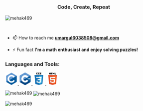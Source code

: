 <h1 align="center"></h1>
<h3 align="center">Code, Create, Repeat</h3>

<p align="left"> <img src="https://komarev.com/ghpvc/?username=mehak469&label=Profile%20views&color=0e75b6&style=flat" alt="mehak469" /> </p>

<p align="left"> <a href="https://twitter.com/" target="blank"><img src="https://img.shields.io/twitter/follow/?logo=twitter&style=for-the-badge" alt="" /></a> </p>

- 📫 How to reach me **umargul6038508@gmail.com**

- ⚡ Fun fact **I'm a math enthusiast and enjoy solving puzzles!**
<h3 align="left">Languages and Tools:</h3>
<p align="left"> <a href="https://www.cprogramming.com/" target="_blank" rel="noreferrer"> <img src="https://raw.githubusercontent.com/devicons/devicon/master/icons/c/c-original.svg" alt="c" width="40" height="40"/> </a> <a href="https://www.w3schools.com/cpp/" target="_blank" rel="noreferrer"> <img src="https://raw.githubusercontent.com/devicons/devicon/master/icons/cplusplus/cplusplus-original.svg" alt="cplusplus" width="40" height="40"/> </a> <a href="https://www.w3schools.com/css/" target="_blank" rel="noreferrer"> <img src="https://raw.githubusercontent.com/devicons/devicon/master/icons/css3/css3-original-wordmark.svg" alt="css3" width="40" height="40"/> </a> <a href="https://www.w3.org/html/" target="_blank" rel="noreferrer"> <img src="https://raw.githubusercontent.com/devicons/devicon/master/icons/html5/html5-original-wordmark.svg" alt="html5" width="40" height="40"/> </a> </p>

<p><img align="left" src="https://github-readme-stats.vercel.app/api/top-langs?username=mehak469&show_icons=true&locale=en&layout=compact" alt="mehak469" /></p>

<p>&nbsp;<img align="center" src="https://github-readme-stats.vercel.app/api?username=mehak469&show_icons=true&locale=en" alt="mehak469" /></p>

<p><img align="center" src="https://github-readme-streak-stats.herokuapp.com/?user=mehak469&" alt="mehak469" /></p>
